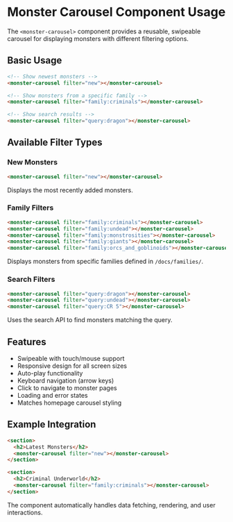 # Monster Carousel Component Usage

The `<monster-carousel>` component provides a reusable, swipeable carousel for displaying monsters with different filtering options.

## Basic Usage

```html
<!-- Show newest monsters -->
<monster-carousel filter="new"></monster-carousel>

<!-- Show monsters from a specific family -->
<monster-carousel filter="family:criminals"></monster-carousel>

<!-- Show search results -->
<monster-carousel filter="query:dragon"></monster-carousel>
```

## Available Filter Types

### New Monsters
```html
<monster-carousel filter="new"></monster-carousel>
```
Displays the most recently added monsters.

### Family Filters
```html
<monster-carousel filter="family:criminals"></monster-carousel>
<monster-carousel filter="family:undead"></monster-carousel>
<monster-carousel filter="family:monstrosities"></monster-carousel>
<monster-carousel filter="family:giants"></monster-carousel>
<monster-carousel filter="family:orcs_and_goblinoids"></monster-carousel>
```
Displays monsters from specific families defined in `/docs/families/`.

### Search Filters  
```html
<monster-carousel filter="query:dragon"></monster-carousel>
<monster-carousel filter="query:undead"></monster-carousel>
<monster-carousel filter="query:CR 5"></monster-carousel>
```
Uses the search API to find monsters matching the query.

## Features

- Swipeable with touch/mouse support
- Responsive design for all screen sizes  
- Auto-play functionality
- Keyboard navigation (arrow keys)
- Click to navigate to monster pages
- Loading and error states
- Matches homepage carousel styling

## Example Integration

```html
<section>
  <h2>Latest Monsters</h2>
  <monster-carousel filter="new"></monster-carousel>
</section>

<section>  
  <h2>Criminal Underworld</h2>
  <monster-carousel filter="family:criminals"></monster-carousel>
</section>
```

The component automatically handles data fetching, rendering, and user interactions.
